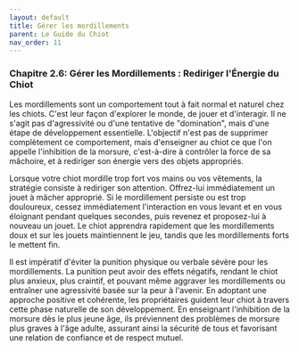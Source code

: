 ```yaml
---
layout: default
title: Gérer les mordillements
parent: Le Guide du Chiot
nav_order: 11
---
```


### **Chapitre 2.6: Gérer les Mordillements : Rediriger l'Énergie du Chiot**

Les mordillements sont un comportement tout à fait normal et naturel chez les chiots. C'est leur façon d'explorer le monde, de jouer et d'interagir. Il ne s'agit pas d'agressivité ou d'une tentative de "domination", mais d'une étape de développement essentielle. L'objectif n'est pas de supprimer complètement ce comportement, mais d'enseigner au chiot ce que l'on appelle l'inhibition de la morsure, c'est-à-dire à contrôler la force de sa mâchoire, et à rediriger son énergie vers des objets appropriés.

Lorsque votre chiot mordille trop fort vos mains ou vos vêtements, la stratégie consiste à rediriger son attention. Offrez-lui immédiatement un jouet à mâcher approprié. Si le mordillement persiste ou est trop douloureux, cessez immédiatement l'interaction en vous levant et en vous éloignant pendant quelques secondes, puis revenez et proposez-lui à nouveau un jouet. Le chiot apprendra rapidement que les mordillements doux et sur les jouets maintiennent le jeu, tandis que les mordillements forts le mettent fin.

Il est impératif d'éviter la punition physique ou verbale sévère pour les mordillements. La punition peut avoir des effets négatifs, rendant le chiot plus anxieux, plus craintif, et pouvant même aggraver les mordillements ou entraîner une agressivité basée sur la peur à l'avenir. En adoptant une approche positive et cohérente, les propriétaires guident leur chiot à travers cette phase naturelle de son développement. En enseignant l'inhibition de la morsure dès le plus jeune âge, ils préviennent des problèmes de morsure plus graves à l'âge adulte, assurant ainsi la sécurité de tous et favorisant une relation de confiance et de respect mutuel. 